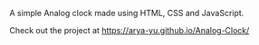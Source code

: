 A simple Analog clock made using HTML, CSS and JavaScript.

Check out the project at https://arya-yu.github.io/Analog-Clock/
